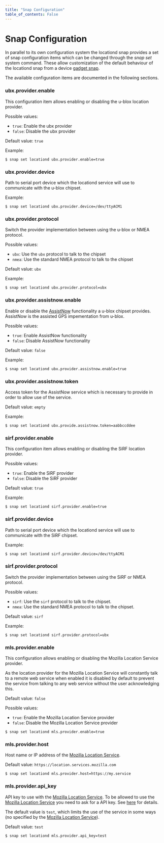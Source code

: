 ```yaml
---
title: "Snap Configuration"
table_of_contents: False
---
```


# Snap Configuration

In parallel to its own configuration system the locationd snap provides a set of
snap configuration items which can be changed through the *snap set* system
command. These allow customization of the default behaviour of the locationd snap
from a device [gadget snap](https://docs.ubuntu.com/core/en/reference/gadget).

The available configuration items are documented in the following sections.

### ubx.provider.enable

This configuration item allows enabling or disabling the u-blox location
provider.

Possible values:

 * `true`: Enable the ubx provider
 * `false`: Disable the ubx provider

Default value: `true`

Example:

```
$ snap set locationd ubx.provider.enable=true
```

### ubx.provider.device

Path to serial port device which the locationd service will use to
communicate with the u-blox chipset.

Example:

```
$ snap set locationd ubx.provider.device=/dev/ttyACM1
```

### ubx.provider.protocol

Switch the provider implementation between using the u-blox or NMEA
protocol.

Possible values:

 * `ubx`: Use the `ubx` protocol to talk to the chipset
 * `nmea`: Use the standard NMEA protocol to talk to the chipset

Default value: `ubx`

Example:

```
$ snap set locationd ubx.provider.protocol=ubx
```

### ubx.provider.assistnow.enable

Enable or disable the [AssistNow](https://www.u-blox.com/en/assistnow-lock-your-position-instantly)
functionality a u-blox chipset provides. AssistNow is the assisted GPS impementation from u-blox.

Possible values:

 * `true`: Enable AssistNow functionality
 * `false`: Disable AssistNow functionality

Default value: `false`

Example:

```
$ snap set locationd ubx.provider.assistnow.enable=true
```

### ubx.provider.assistnow.token

Access token for the AssistNow service which is necessary to provide in order
to allow use of the service.

Default value: `empty`

Example:

```
$ snap set locationd ubx.provide.assistnow.token=aabbccddee
```

### sirf.provider.enable

This configuration item allows enabling or disabling the SiRF location
provider.

Possible values:

 * `true`: Enable the SiRF provider
 * `false`: Disable the SiRF provider

Default value: `true`

Example:

```
$ snap set locationd sirf.provider.enable=true
```

### sirf.provider.device

Path to serial port device which the locationd service will use to
communicate with the SiRF chipset.

Example:

```
$ snap set locationd sirf.provider.device=/dev/ttyACM1
```

### sirf.provider.protocol

Switch the provider implementation between using the SiRF or NMEA
protocol.

Possible values:

 * `sirf`: Use the `sirf` protocol to talk to the chipset.
 * `nmea`: Use the standard NMEA protocol to talk to the chipset.

Default value: `sirf`

Example:

```
$ snap set locationd sirf.provider.protocol=ubx
```

### mls.provider.enable

This configuration allows enabling or disabling the Mozilla Location Service provider.

As the location provider for the Mozilla Location Service will constantly talk to
a remote web service when enabled it is disabled by default to prevent the service
from talking to any web service without the user acknowledging this.

Default value: `false`

Possible values:

 * `true`: Enable the Mozilla Location Service provider
 * `false`: Disable the Mozilla Location Service provider

```
$ snap set locationd mls.provider.enable=true
```

### mls.provider.host

Host name or IP address of the [Mozilla Location Service](https://location.services.mozilla.com/).

Default value: `https://location.services.mozilla.com`

```
$ snap set locationd mls.provider.host=https://my.service
```

### mls.provider.api_key

API key to use with the [Mozilla Location Service](https://location.services.mozilla.com/). To be
allowed to use the [Mozilla Location Service](https://location.services.mozilla.com/) you need
to ask for a API key. See [here](https://location.services.mozilla.com/api) for details.

The default value is `test`, which limits the use of the service in some ways (no specified
by the [Mozilla Location Service](https://location.services.mozilla.com/)).

Default value: `test`

```
$ snap set locationd mls.provider.api_key=test
```
